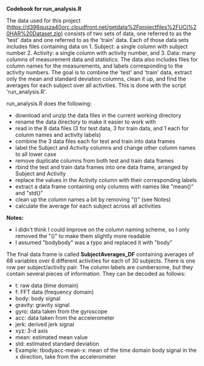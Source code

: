 **Codebook for run_analysis.R**

The data used for this project (https://d396qusza40orc.cloudfront.net/getdata%2Fprojectfiles%2FUCI%20HAR%20Dataset.zip) consists of two sets of data, one referred to as the 'test' data and one referred to as the 'train' data.  Each of those data sets includes files containing data on 1. Subject: a single column with subject number 2. Activity: a single column with activity number, and 3. Data:  many columns of measurement data and statistics.  The data also includes files for column names for the measurements, and labels corresponding to the activity numbers.  The goal is to combine the 'test' and 'train' data, extract only the mean and standard deviation columns, clean it up, and find the averages for each subject over all activities.  This is done with the script 'run_analysis.R'.


run_analysis.R does the following:

* download and unzip the data files in the current working directory
* rename the data directory to make it easier to work with
* read in the 8 data files (3 for test data, 3 for train data, and 1 each for colunm names and activity labels)
* combine the 3 data files each for test and train into data frames
* label the Subject and Activity columns and change other column names to all lower case
* remove duplicate columns from both test and train data frames
* rbind the test and train data frames into one data frame, arranged by Subject and Activity
* replace the values in the Activity column with their corresponding labels
* extract a data frame containing only columns with names like "mean()" and "std()"
* clean up the column names a bit by removing "()" (see Notes)
* calculate the average for each subject across all activities

**Notes:**
* I didn't think I could improve on the column naming scheme, so I only removed the "()" to make them slightly more readable
* I assumed "bodybody" was a typo and replaced it with "body"

The final data frame is called **SubjectAverages_DF** containing averages of 68 variables over 6 different activities for each of 30 subjects.  There is one row per subject/activity pair.  The column labels are cumbersome, but they contain several pieces of information.  They can be decoded as follows:

* t:  raw data (time domain)
* f:  FFT data (frequency domain)
* body:  body signal
* gravity:  gravity signal
* gyro:  data taken from the gyroscope
* acc:  data taken from the accelerometer
* jerk:  derived jerk signal
* xyz:  3-d axis
* mean:  estimated mean value
* std:  estimated standard deviation
* Example: tbodyacc-mean-x:  mean of the time domain body signal in the x direction, take from the accelerometer


